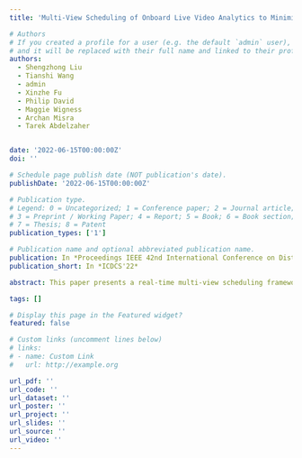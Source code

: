 ```yaml
---
title: 'Multi-View Scheduling of Onboard Live Video Analytics to Minimize Frame Processing Latency'

# Authors
# If you created a profile for a user (e.g. the default `admin` user), write the username (folder name) here
# and it will be replaced with their full name and linked to their profile.
authors:
  - Shengzhong Liu
  - Tianshi Wang
  - admin
  - Xinzhe Fu
  - Philip David
  - Maggie Wigness
  - Archan Misra
  - Tarek Abdelzaher


date: '2022-06-15T00:00:00Z'
doi: ''

# Schedule page publish date (NOT publication's date).
publishDate: '2022-06-15T00:00:00Z'

# Publication type.
# Legend: 0 = Uncategorized; 1 = Conference paper; 2 = Journal article;
# 3 = Preprint / Working Paper; 4 = Report; 5 = Book; 6 = Book section;
# 7 = Thesis; 8 = Patent
publication_types: ['1']

# Publication name and optional abbreviated publication name.
publication: In *Proceedings IEEE 42nd International Conference on Distributed Computing Systems*
publication_short: In *ICDCS'22*

abstract: This paper presents a real-time multi-view scheduling framework for DNN-based live video analytics at the edge to minimize frame processing latency. The work is motivated by applications where a higher frame rate is important, not to miss actions of interest. Examples include defense, border security, and intruder detection applications where sensors (in this paper, cameras) are deployed to monitor key roads, chokepoints, or passageways to identify events of interest (and intervene in realtime). Supporting a higher frame rate entails lowering frame processing latency. We assume that multiple cameras are deployed with partially overlapping views. Each camera has access to limited onboard computing capacity. Many targets cross the field of view of these cameras (but the great majority do not require action). We take advantage of the spatial-temporal correlations among multi-camera video streams to perform target-to-camera assignment such that the maximum frame processing time across cameras is minimized. Specifically, we use a data-driven approach to identify objects seen by multiple cameras, and propose a batch-aware latency-balanced (BALB) scheduling algorithm to drive the object-to-camera assignment. We empirically evaluate the proposed system with a real-world surveillance dataset on a testbed consisting of multiple NVIDIA Jetson boards. The results show that our system substantially improves the video processing speed, attaining multiplicative speedups of 2.45× to 6.85×, and consistently outperforms the competitive static region partitioning strategy.

tags: []

# Display this page in the Featured widget?
featured: false

# Custom links (uncomment lines below)
# links:
# - name: Custom Link
#   url: http://example.org

url_pdf: ''
url_code: ''
url_dataset: ''
url_poster: ''
url_project: ''
url_slides: ''
url_source: ''
url_video: ''
---
```


<!-- {{% callout note %}}
Click the _Cite_ button above to demo the feature to enable visitors to import publication metadata into their reference management software.
{{% /callout %}}

{{% callout note %}}
Create your slides in Markdown - click the _Slides_ button to check out the example.
{{% /callout %}}

Supplementary notes can be added here, including [code, math, and images](https://wowchemy.com/docs/writing-markdown-latex/). -->
